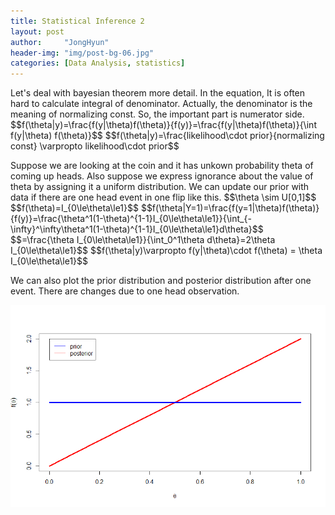```yaml
---
title: Statistical Inference 2
layout: post
author:     "JongHyun"
header-img: "img/post-bg-06.jpg"
categories: [Data Analysis, statistics]
---
```

<p>
	Let's deal with bayesian theorem more detail. In the equation, It is often hard to calculate integral of denominator. Actually, the denominator is the meaning of normalizing const. So, the important part is numerator side. 
	$$f(\theta|y)=\frac{f(y|\theta)f(\theta)}{f(y)}=\frac{f(y|\theta)f(\theta)}{\int f(y|\theta) f(\theta)}$$
	$$f(\theta|y)=\frac{likelihood\cdot prior}{normalizing const} \varpropto likelihood\cdot prior$$
</p>
<p>
	Suppose we are looking at the coin and it has unkown probability theta of coming up heads. Also suppose we express ignorance about the value of theta by assigning it a uniform distribution. We can update our prior with data if there are one head event in one flip like this.
	$$\theta \sim U[0,1]$$
	$$f(\theta)=I_{0\le\theta\le1}$$
	$$f(\theta|Y=1)=\frac{f(y=1|\theta)f(\theta)}{f(y)}=\frac{\theta^1(1-\theta)^{1-1}I_{0\le\theta\le1}}{\int_{-\infty}^\infty\theta^1(1-\theta)^{1-1}I_{0\le\theta\le1}d\theta}$$
	$$=\frac{\theta I_{0\le\theta\le1}}{\int_0^1\theta d\theta}=2\theta I_{0\le\theta\le1}$$
	$$f(\theta|y)\varpropto f(y|\theta)\cdot f(\theta) = \theta I_{0\le\theta\le1}$$
</p>
<p>
	We can also plot the prior distribution and posterior distribution after one event. There are changes due to one head observation.
</p>
<img src="/img/uniform.png" alt="prior" >
